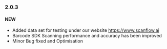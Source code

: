 ### 2.0.3

#### NEW

- Added data set for testing under our website https://www.scanflow.ai
- Barcode SDK Scanning performance and accuracy has been improved
- Minor Bug fixed and Optimisation

<div class="fold-panel-end"></div>
